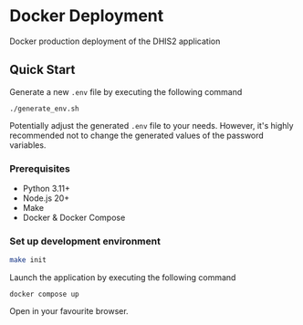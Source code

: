 # Docker Deployment

Docker production deployment of the DHIS2 application

## Quick Start

Generate a new `.env` file by executing the following command

```shell
./generate_env.sh
```

Potentially adjust the generated `.env` file to your needs. However, it's highly recommended not to change the generated values of the password variables.

### Prerequisites

- Python 3.11+
- Node.js 20+
- Make
- Docker & Docker Compose

### Set up development environment

```bash
make init
```

Launch the application by executing the following command

```shell
docker compose up
```

Open in your favourite browser.
